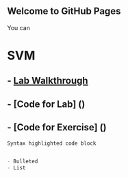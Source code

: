 ## Welcome to GitHub Pages

You can 

# SVM
## - [Lab Walkthrough](https://guides.github.com/features/mastering-markdown/)
## - [Code for Lab] ()
## - [Code for Exercise] ()

```markdown
Syntax highlighted code block


- Bulleted
- List

